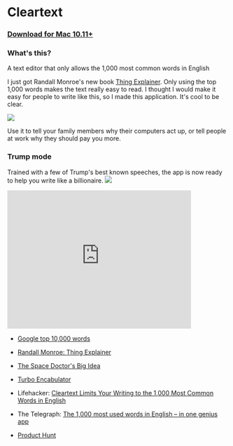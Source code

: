 # Cleartext

### <a href="https://github.com/mortenjust/cleartext-mac/releases">Download for Mac 10.11+</a>

### What's this?
A text editor that only allows the 1,000 most common words in English

I just got Randall Monroe's new book <a href="https://xkcd.com/thing-explainer/">Thing Explainer</a>. Only using the top 1,000 words makes the text really easy to read. I thought I would make it easy for people to write like this, so I made this application. It's cool to be clear.

<img src="https://raw.githubusercontent.com/mortenjust/cleartext-mac/master/UX/cleartext.gif">

Use it to tell your family members why their computers act up, or tell people at work why they should pay you more. 

### Trump mode
Trained with a few of Trump's best known speeches, the app is now ready to help you write like a billionaire. 
<img src="https://github.com/mortenjust/cleartext-mac/blob/master/UX/trumpdemo.gif?raw=true">


<iframe width="420" height="315" src="https://www.youtube.com/embed/Ac7G7xOG2Ag" frameborder="0" allowfullscreen></iframe>

* <a href="https://github.com/first20hours/google-10000-english">Google top 10,000 words</a>
* <a href="https://xkcd.com/thing-explainer/">Randall Monroe: Thing Explainer</a>
* <a href="http://www.newyorker.com/tech/elements/the-space-doctors-big-idea-einstein-general-relativity">The Space Doctor's Big Idea</a>
* <a href="https://www.youtube.com/watch?v=Ac7G7xOG2Ag">Turbo Encabulator</a>

* Lifehacker: <a href="http://lifehacker.com/cleartext-limits-your-writing-to-the-1-000-most-common-1767763948">Cleartext Limits Your Writing to the 1,000 Most Common Words in English</a>
* The Telegraph: <a href="http://www.telegraph.co.uk/technology/2016/03/27/the-1000-most-used-words-in-english--in-one-genius-app/">The 1,000 most used words in English – in one genius app</a>
* <a href="https://www.producthunt.com/tech/cleartext-2">Product Hunt</a>
